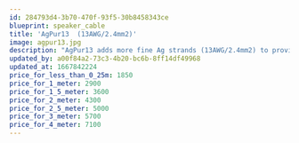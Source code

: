 ```yaml
---
id: 284793d4-3b70-470f-93f5-30b8458343ce
blueprint: speaker_cable
title: 'AgPur13  (13AWG/2.4mm2)'
image: agpur13.jpg
description: "AgPur13 adds more fine Ag strands (13AWG/2.4mm2) to provide exquisite top octave air and clarity for high sensitivity speakers at even long runs, as well average loads at short-to-moderate lengths. It's perfect for highest res jumpers for all loads too, or close-sitting monoblocks."
updated_by: a00f84a2-73c3-4b20-bc6b-8ff14df49968
updated_at: 1667842224
price_for_less_than_0_25m: 1850
price_for_1_meter: 2900
price_for_1_5_meter: 3600
price_for_2_meter: 4300
price_for_2_5_meter: 5000
price_for_3_meter: 5700
price_for_4_meter: 7100
---
```

